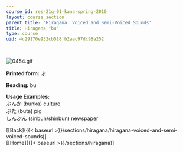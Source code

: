 ```yaml
---
course_id: res-21g-01-kana-spring-2010
layout: course_section
parent_title: 'Hiragana: Voiced and Semi-Voiced Sounds'
title: Hiragana "bu"
type: course
uid: 4c29170e932cb518fb2aec97dc98a252

---
```


![0454.gif](/coursemedia/res-21g-01-kana-spring-2010/72b97af64c1052ca8cedccfd68e0c028_0454.gif)

**Printed form:** ぶ

**Reading:** bu

**Usage Examples:**  
ぶんか (bunka) culture  
ぶた (buta) pig  
しんぶん (sinbun/shinbun) newspaper

  
\[[Back]({{< baseurl >}}/sections/hiragana/hiragana-voiced-and-semi-voiced-sounds)\]  
\[[Home]({{< baseurl >}}/sections/hiragana)\]